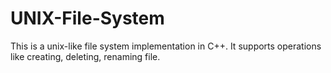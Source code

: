 # UNIX-File-System

This is a unix-like file system implementation in C++. It supports operations like creating, deleting, renaming file.
